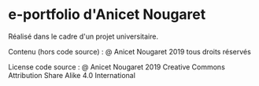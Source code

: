 # e-portfolio d'Anicet Nougaret
Réalisé dans le cadre d'un projet universitaire.

Contenu (hors code source) : @ Anicet Nougaret 2019 tous droits réservés

License code source : @ Anicet Nougaret 2019 Creative Commons Attribution Share Alike 4.0 International
